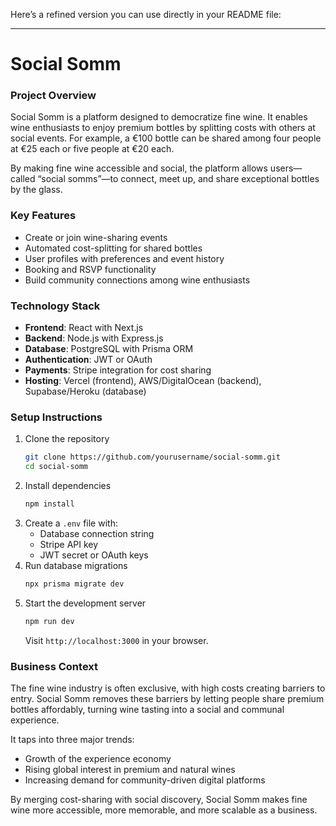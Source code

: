 Here’s a refined version you can use directly in your README file:  

***

# Social Somm

### Project Overview  
Social Somm is a platform designed to democratize fine wine. It enables wine enthusiasts to enjoy premium bottles by splitting costs with others at social events. For example, a €100 bottle can be shared among four people at €25 each or five people at €20 each.  

By making fine wine accessible and social, the platform allows users—called “social somms”—to connect, meet up, and share exceptional bottles by the glass.  

### Key Features  
- Create or join wine-sharing events  
- Automated cost-splitting for shared bottles  
- User profiles with preferences and event history  
- Booking and RSVP functionality  
- Build community connections among wine enthusiasts  

### Technology Stack  
- **Frontend**: React with Next.js  
- **Backend**: Node.js with Express.js  
- **Database**: PostgreSQL with Prisma ORM  
- **Authentication**: JWT or OAuth  
- **Payments**: Stripe integration for cost sharing  
- **Hosting**: Vercel (frontend), AWS/DigitalOcean (backend), Supabase/Heroku (database)  

### Setup Instructions  
1. Clone the repository  
   ```bash
   git clone https://github.com/yourusername/social-somm.git
   cd social-somm
   ```
2. Install dependencies  
   ```bash
   npm install
   ```
3. Create a `.env` file with:  
   - Database connection string  
   - Stripe API key  
   - JWT secret or OAuth keys  
4. Run database migrations  
   ```bash
   npx prisma migrate dev
   ```
5. Start the development server  
   ```bash
   npm run dev
   ```
   Visit `http://localhost:3000` in your browser.  

### Business Context  
The fine wine industry is often exclusive, with high costs creating barriers to entry. Social Somm removes these barriers by letting people share premium bottles affordably, turning wine tasting into a social and communal experience.  

It taps into three major trends:  
- Growth of the experience economy  
- Rising global interest in premium and natural wines  
- Increasing demand for community-driven digital platforms  

By merging cost-sharing with social discovery, Social Somm makes fine wine more accessible, more memorable, and more scalable as a business.